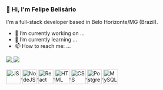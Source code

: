 ### 👋 Hi, I'm Felipe Belisário
I'm a full-stack developer based in Belo Horizonte/MG (Brazil).

- 🔭 I’m currently working on ...
- 🌱 I’m currently learning ...
- 📫 How to reach me: ...

<div heigth="180em">
  <a href="https://github.com/fsbelisario">
  <img heigth="180em" src="https://github-readme-stats.vercel.app/api?username=fsbelisario&show_icons=true&theme=dark&include_all_commits=true&count_private=true"/>
  <img heigth="180em" src="https://github-readme-stats.vercel.app/api/top-langs/?username=fsbelisario&layout=compact&langs_count=16&theme=dark"/>
</div>
  
  <div style="display: inline_block"><br>
    <img align="center" alt="JS" title="JavaScript" heigth="30" width="40" marginRight="10" src="https://cdn.jsdelivr.net/gh/devicons/devicon/icons/javascript/javascript-plain.svg"/>
    <img align="center" alt="NodeJS" title="NodeJS" heigth="30" width="40" src="https://cdn.jsdelivr.net/gh/devicons/devicon/icons/nodejs/nodejs-original.svg"/>
    <img align="center" alt="React" title="React" heigth="30" width="40" src="https://cdn.jsdelivr.net/gh/devicons/devicon/icons/react/react-original.svg"/>
    <img align="center" alt="HTML" title="HTML" heigth="30" width="40" src="https://cdn.jsdelivr.net/gh/devicons/devicon/icons/html5/html5-original.svg"/>
    <img align="center" alt="CSS" title="CSS" heigth="30" width="40" src="https://cdn.jsdelivr.net/gh/devicons/devicon/icons/css3/css3-original.svg"/>
    <img align="center" alt="PostgreSQL" title="PostgreSQL" heigth="30" width="40" src="https://cdn.jsdelivr.net/gh/devicons/devicon/icons/postgresql/postgresql-original.svg"/>
    <img align="center" alt="MySQL" title="MySQL" heigth="30"  width="40" src="https://cdn.jsdelivr.net/gh/devicons/devicon/icons/mysql/mysql-original.svg"/>
  </div>
  
<!--
https://github.com/anuraghazra/github-readme-stats#github-stats-card
https://github.com/diogorodrigues
https://github.com/devfraga
https://github.com/rafaballerini
https://github.com/matyo91/matyo91
https://dev.to/supritha/how-to-have-an-awesome-github-profile-1969
https://dev.to/diogorodrigues/creating-amazing-github-profiles-readme-5h31
https://devicon.dev/


Ícone LinkedIn
https://cdn.jsdelivr.net/gh/devicons/devicon/icons/linkedin/linkedin-original.svg
-->
  
